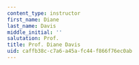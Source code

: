 ```yaml
---
content_type: instructor
first_name: Diane
last_name: Davis
middle_initial: ''
salutation: Prof.
title: Prof. Diane Davis
uid: caffb38c-c7a6-a45a-fc44-f866f76ec0ab
---
```

